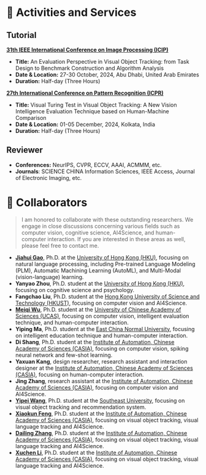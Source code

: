 <!-- # 🔗 For More Info

- [Intelligence of Human-Computer Competition](http://turingai.ia.ac.cn/)
- [Research Group of Intelligent Gaming](http://www.ig.ia.ac.cn:81/)
- [Center for Research on Intelligent System and Engineering (CRISE)](http://www.crise.ia.ac.cn/)
- [Institute of Automation, Chinese Academy of Sciences (CASIA)](http://www.ia.cas.cn/)
- [University of Chinese Academy of Sciences (UCAS)](https://www.ucas.ac.cn/)
- [Department of Computer Science, University of Hong Kong (HKU)](https://www.cs.hku.hk/) -->

# 🔗 Activities and Services

## Tutorial

**[31th IEEE International Conference on Image Processing (ICIP)](https://2024.ieeeicip.org/)**
- **Title:** An Evaluation Perspective in Visual Object Tracking: from Task Design to Benchmark Construction and Algorithm Analysis
- **Date & Location:** 27-30 October, 2024, Abu Dhabi, United Arab Emirates
- **Duration:** Half-day (Three Hours)

**[27th International Conference on Pattern Recognition (ICPR)](https://icpr2024.org/)**
- **Title:** Visual Turing Test in Visual Object Tracking: A New Vision Intelligence Evaluation Technique based on Human-Machine Comparison
- **Date & Location:** 01-05 December, 2024, Kolkata, India
- **Duration:** Half-day (Three Hours)

## Reviewer

- **Conferences:**  NeurIPS, CVPR, ECCV, AAAI, ACMMM, etc.
- **Journals**: SCIENCE CHINA Information Sciences, IEEE Access, Journal of Electronic Imaging, etc.

<span class='anchor' id='collaborators'></span>

# 🤝 Collaborators

> I am honored to collaborate with these outstanding researchers. We engage in close discussions concerning various fields such as computer vision, cognitive science, AI4Science, and human-computer interaction. If you are interested in these areas as well, please feel free to contact me.

- [**Jiahui Gao**](https://sumilergao.github.io/jiahuig.hku/), Ph.D. at the [University of Hong Kong (HKU)](https://www.hku.hk/), focusing on natural language processing, including Pre-trained Language Modeling (PLM), Automatic Machining Learning (AutoML), and Multi-Modal (vision-language) learning.
- **Yanyao Zhou**, Ph.D. student at the [University of Hong Kong (HKU)](https://www.hku.hk/), focusing on cognitive science and psychology.
- **Fangchao Liu**, Ph.D. student at the [Hong Kong University of Science and Technology (HKUST)](https://hkust.edu.hk/zh-hant), focusing on computer vision and AI4Science.
- [**Meiqi Wu**](https://wmeiqi.github.io/), Ph.D. student at the [University of Chinese Academy of Sciences (UCAS)](https://www.ucas.ac.cn/), focusing on computer vision, intelligent evaluation technique, and human-computer interaction.
- **Yiping Ma**, Ph.D. student at the [East China Normal University](https://www.ecnu.edu.cn/), focusing on intelligent education technique and human-computer interaction.
- **Di Shang**, Ph.D. student at the [Institute of Automation, Chinese Academy of Sciences (CASIA)](http://www.ia.cas.cn/), focusing on computer vision, spiking neural network and few-shot learning.
- **Yaxuan Kang**, design researcher, research assistant and interaction designer at the [Institute of Automation, Chinese Academy of Sciences (CASIA)](http://www.ia.cas.cn/), focusing on human-computer interaction.
- **Jing Zhang**, research assistant at the [Institute of Automation, Chinese Academy of Sciences (CASIA)](http://www.ia.cas.cn/), focusing on computer vision and AI4Science.
- [**Yipei Wang**](https://github.com/updateforever), Ph.D. student at the [Southeast University](https://www.seu.edu.cn/), focusing on visual object tracking and recommendation system.
- [**Xiaokun Feng**](https://xiaokunfeng.github.io/), Ph.D. student at the [Institute of Automation, Chinese Academy of Sciences (CASIA)](http://www.ia.cas.cn/), focusing on visual object tracking, visual language tracking and AI4Science.
- [**Dailing Zhang**](https://zhangdailing8.github.io/), Ph.D. student at the [Institute of Automation, Chinese Academy of Sciences (CASIA)](http://www.ia.cas.cn/), focusing on visual object tracking, visual language tracking and AI4Science.
- [**Xuchen Li**](https://xuchen-li.github.io/), Ph.D. student at the [Institute of Automation, Chinese Academy of Sciences (CASIA)](http://www.ia.cas.cn/), focusing on visual object tracking, visual language tracking and AI4Science.